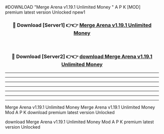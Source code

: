 #DOWNLOAD "Merge Arena v1.19.1 Unlimited Money " A P K [MOD] premium latest version Unlocked npew1 



<div align="center">
<h3>🔴 Download [Server1] 👉👉 <a href="https://apkdownload7.web.app/">Merge Arena v1.19.1 Unlimited Money  </a></h3><br>

<h3>🔴 Download [Server2] 👉👉 <a href="https://apkdownload7.web.app/">download Merge Arena v1.19.1 Unlimited Money  </a></h3>
</div>


----------------------------------------------------------

----------------------------------------------------------

----------------------------------------------------------

----------------------------------------------------------

----------------------------------------------------------

----------------------------------------------------------

----------------------------------------------------------

Merge Arena v1.19.1 Unlimited Money Merge Arena v1.19.1 Unlimited Money  Mod A P K download premium latest version Unlocked

download Merge Arena v1.19.1 Unlimited Money  Mod A P K premium latest version Unlocked


